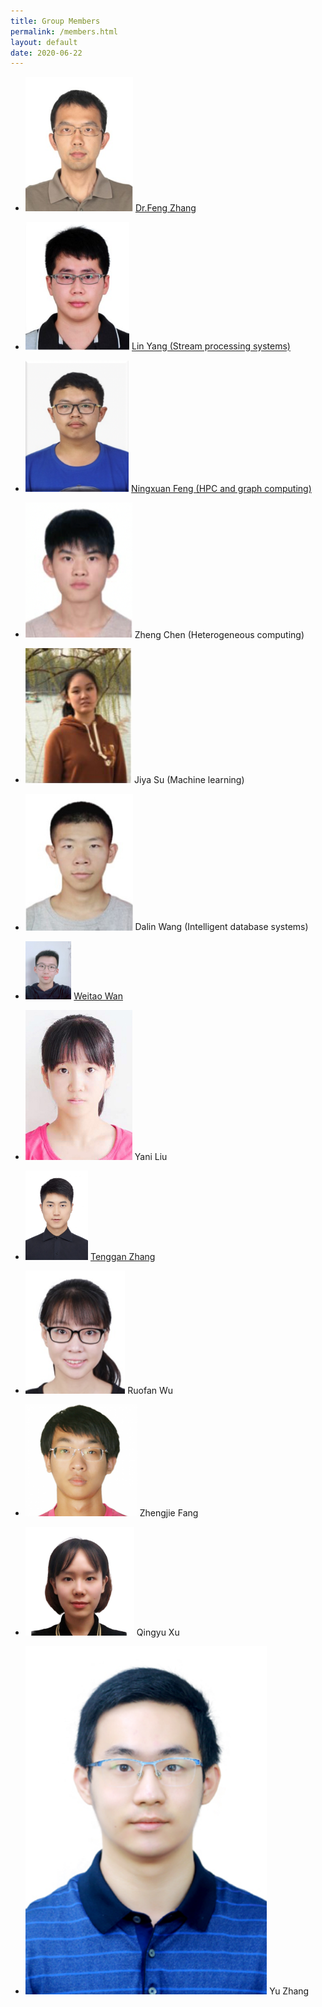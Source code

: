```yaml
---
title: Group Members
permalink: /members.html
layout: default
date: 2020-06-22
---
```


+ <img src="/assets/member/zf.jpg" alt="zf" style="zoom: 67%;" />	[Dr.Feng Zhang](https://fengzhangcs.github.io/)

+ <img src="/assets/member/yl.jpg" alt="yl" style="zoom: 72%;" />	[Lin Yang (Stream processing systems)](http://iir.ruc.edu.cn/~yangl/) 

+ <img src="/assets/member/fnx.png" alt="fnx" style="zoom: 78%;" />	[Ningxuan Feng (HPC and graph computing)](/fengningxuan.html)

+ <img src="/assets/member/cz.png" alt="cz" style="zoom: 95%;" />	Zheng Chen (Heterogeneous computing)

+ <img src="/assets/member/sjy.jpg" alt="sjy" style="zoom: 131%;" />	Jiya Su (Machine learning)

+ <img src="/assets/member/wdl.jpg" alt="wdl" style="zoom: 85%;" />	Dalin Wang (Intelligent database systems)

+ <img src="/assets/member/wwt.jpg" alt="wwt" style="zoom:9.1%;" />	[Weitao Wan](/wanweitao.html)

+ <img src="/assets/member/lyn.jpg" alt="lyn" style="zoom: 58%;" />	Yani Liu

+ <img src="/assets/member/ztg.jpg" alt="ztg" style="zoom: 14%;" />	[Tenggan Zhang](/zhangtenggan.html)

+ <img src="/assets/member/wrf.png" alt="wrf" style="zoom: 110%;" />	Ruofan Wu

+ <img src="/assets/member/fzj.png" alt="fzj" style="zoom: 100%;" />	Zhengjie Fang

+ <img src="/assets/member/xqy.png" alt="xqy" style="zoom: 17%;" />	Qingyu Xu

+ <img src="/assets/member/zy.jpg" alt="zy" style="zoom: 131%;" />	Yu Zhang
